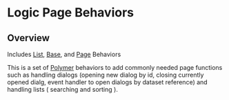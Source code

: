# Logic Page Behaviors

## Overview

Includes [List](../logical-list-behavior), [Base](../logical-base-behavior), and [Page](../logical-page-behavior) Behaviors

This is a set of [Polymer](https://www.polymer-project.org/1.0/) behaviors to add commonly needed page functions such as handling dialogs (opening new dialog by id, closing currently opened dialg, event handler to open dialogs by dataset reference) and handling lists ( searching and sorting ).

